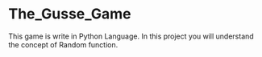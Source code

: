 # The_Gusse_Game
This game is write in Python Language. In this project you will understand the concept of Random function.
